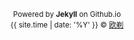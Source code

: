 
<center><p><small>Powered by <b>Jekyll</b> on Github.io<br> {{ site.time | date: '%Y' }} &copy; <a href="https://oicebot.github.io/about">欧剃 </a></small></p>&nbsp;</center>
